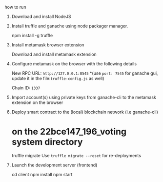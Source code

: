 how to run

1. Download and install NodeJS

2. Install truffle and ganache using node packager manager.

   npm install -g truffle

3. Install metamask browser extension

   Download and install metamask extension

4. Configure metamask on the browser with the following details

   New RPC URL: `http://127.0.0.1:8545` *(use `port: 7545` for ganache gui, update it in the file:`truffle-config.js` as well)

   Chain ID: `1337`

5. Import account(s) using private keys from ganache-cli to the metamask extension on the browser

6. Deploy smart contract to the (local) blockchain network (i.e ganache-cli)

   # on the 22bce147_196_voting system directory 
   truffle migrate
Use `truffle migrate --reset` for re-deployments

7. Launch the development server (frontend)

   cd client
   npm install
   npm start

